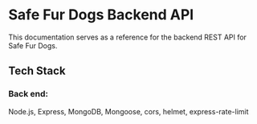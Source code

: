# Safe Fur Dogs Backend API

This documentation serves as a reference for the backend REST API for Safe Fur Dogs.

## Tech Stack

### Back end:

Node.js, Express, MongoDB, Mongoose, cors, helmet, express-rate-limit
